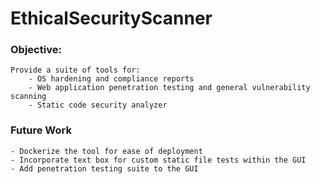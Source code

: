 # EthicalSecurityScanner

### Objective:
    Provide a suite of tools for:
        - OS hardening and compliance reports
        - Web application penetration testing and general vulnerability scanning
        - Static code security analyzer

### Future Work
    - Dockerize the tool for ease of deployment
    - Incorporate text box for custom static file tests within the GUI
    - Add penetration testing suite to the GUI

